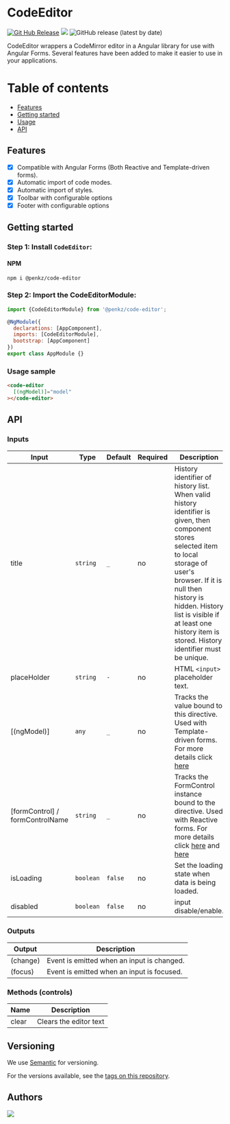 # CodeEditor

[![Git Hub Release](https://img.shields.io/badge/release-0.0.1-green)](https://github.com/LeoPenkz/CodeEditor)
![](https://img.shields.io/badge/status-development-yellowgreen)
![GitHub release (latest by date)](https://img.shields.io/github/v/release/LeoPenkz/CodeEditor?label=last%20release)

CodeEditor wrappers a CodeMirror editor in a Angular library 
for use with Angular Forms. Several features have been added 
to make it easier to use in your applications.

Table of contents
=================

  * [Features](#features)
  * [Getting started](#getting-started)
  * [Usage](#usage-sample)
  * [API](#api)

## Features
- [x] Compatible with Angular Forms (Both Reactive and Template-driven forms).
- [x] Automatic import of code modes.
- [x] Automatic import of styles.
- [x] Toolbar with configurable options
- [x] Footer with configurable options

## Getting started

### Step 1: Install `CodeEditor`:

#### NPM
```shell
npm i @penkz/code-editor
```
### Step 2: Import the CodeEditorModule:
```js
import {CodeEditorModule} from '@penkz/code-editor';

@NgModule({
  declarations: [AppComponent],
  imports: [CodeEditorModule],
  bootstrap: [AppComponent]
})
export class AppModule {}
```

### Usage sample

```html
<code-editor
  [(ngModel)]="model"
></code-editor>

```

## API

### Inputs
| Input  | Type | Default | Required | Description |
| ------------- | ------------- | ------------- | ------------- | ------------- |
| title  | `string` | `_` | no | History identifier of history list. When valid history identifier is given, then component stores selected item to local storage of user's browser. If it is null then history is hidden. History list is visible if at least one history item is stored. History identifier must be unique.  |
| placeHolder  | `string` | `-` | no |  HTML `<input>` placeholder text.  |
| [(ngModel)] | `any` | `_` | no |  Tracks the value bound to this directive. Used with Template-driven forms. For more details click [here](https://angular.io/api/forms/NgModel) |
| [formControl] / formControlName | `string` | `_` | no |  Tracks the FormControl instance bound to the directive. Used with Reactive forms. For more details click [here](https://angular.io/api/forms/FormControlDirective) and [here](https://angular.io/api/forms/FormControlName) |
| isLoading | `boolean` | `false` | no | Set the loading state when data is being loaded. |
| disabled | `boolean` | `false` | no | input disable/enable. |

### Outputs
| Output  | Description |
| ------------- | ------------- |
| (change) | Event is emitted when an input is changed. |
| (focus) | Event is emitted when an input is focused. |


### Methods (controls)
 Name  | Description |
| ------------- | ------------- |
| clear | Clears the editor text |

## Versioning

We use [Semantic](https://docs.npmjs.com/about-semantic-versioning) for versioning. 

For the versions available, see the [tags on this repository](https://github.com/LeoPenkz/CodeEditor/tags). 

## Authors
[![](https://avatars3.githubusercontent.com/u/10280553?s=50&v=4)](http://github.com/LeoPenkz)

